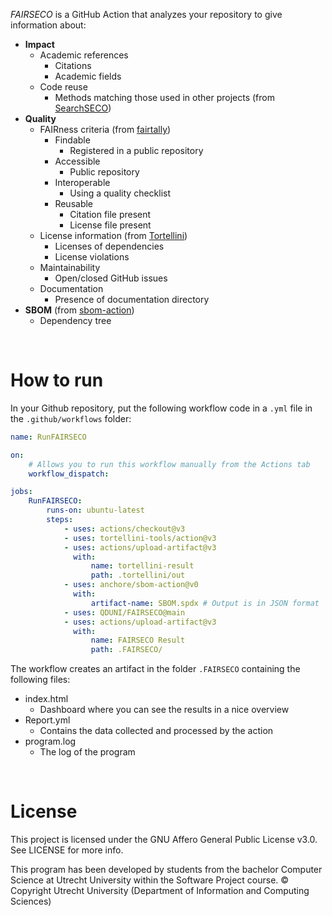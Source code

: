 *FAIRSECO* is a GitHub Action that analyzes your repository to give information about:

- **Impact**
    - Academic references
        - Citations
        - Academic fields
    - Code reuse
        - Methods matching those used in other projects (from [SearchSECO](https://github.com/SecureSECO/SearchSECOController))
- **Quality**
    - FAIRness criteria (from [fairtally](https://github.com/fair-software/fairtally))
        - Findable
            - Registered in a public repository
        - Accessible
            - Public repository
        - Interoperable
            - Using a quality checklist
        - Reusable
            - Citation file present
            - License file present
    - License information (from [Tortellini](https://github.com/tortellini-tools/action))
        - Licenses of dependencies
        - License violations
    - Maintainability
        - Open/closed GitHub issues
    - Documentation
        - Presence of documentation directory
- **SBOM** (from  [sbom-action](https://github.com/anchore/sbom-action))
    - Dependency tree

<br>

# How to run

In your Github repository, put the following workflow code in a `.yml` file in the `.github/workflows` folder:

```yaml
name: RunFAIRSECO

on:
    # Allows you to run this workflow manually from the Actions tab
    workflow_dispatch:

jobs:
    RunFAIRSECO:
        runs-on: ubuntu-latest
        steps:
            - uses: actions/checkout@v3
            - uses: tortellini-tools/action@v3
            - uses: actions/upload-artifact@v3
              with:
                  name: tortellini-result
                  path: .tortellini/out
            - uses: anchore/sbom-action@v0
              with:
                  artifact-name: SBOM.spdx # Output is in JSON format
            - uses: QDUNI/FAIRSECO@main
            - uses: actions/upload-artifact@v3
              with:
                  name: FAIRSECO Result
                  path: .FAIRSECO/
```

The workflow creates an artifact in the folder `.FAIRSECO` containing the following files:
- index.html
    - Dashboard where you can see the results in a nice overview
- Report.yml
    - Contains the data collected and processed by the action
- program.log
    - The log of the program

<br>

# License 

This project is licensed under the GNU Affero General Public License v3.0. See LICENSE for more info.

This program has been developed by students from the bachelor Computer Science at Utrecht University within the Software Project course. © Copyright Utrecht University (Department of Information and Computing Sciences)
